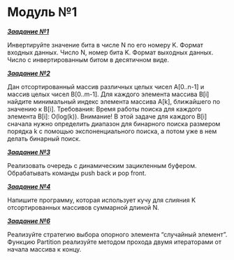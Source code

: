 # Модуль №1

[___Заадание №1___](https://github.com/HanSoloCh/VK_Education_AaDS/blob/main/homework_1/task_1.cpp)<br>

Инвертируйте значение бита в числе N по его номеру K. Формат входных данных. Число N, номер бита K. Формат выходных данных. Число с инвертированным битом в десятичном виде.

[___Заадание №2___](https://github.com/HanSoloCh/VK_Education_AaDS/blob/main/homework_1/task_2.cpp)<br>

Дан отсортированный массив различных целых чисел A[0..n-1] и массив целых чисел B[0..m-1]. Для каждого элемента массива B[i] найдите минимальный индекс элемента массива A[k], ближайшего по значению к B[i]. Требования: Время работы поиска для каждого элемента B[i]: O(log(k)). Внимание! В этой задаче для каждого B[i] сначала нужно определить диапазон для бинарного поиска размером порядка k с помощью экспоненциального поиска, а потом уже в нем делать бинарный поиск.

[___Заадание №3___](https://github.com/HanSoloCh/VK_Education_AaDS/blob/main/homework_1/task_3.cpp)<br>

Реализовать очередь с динамическим зацикленным буфером. Обрабатывать команды push back и pop front.

[___Заадание №4___](https://github.com/HanSoloCh/VK_Education_AaDS/blob/main/homework_1/task_4.cpp)<br>

Напишите программу, которая использует кучу для слияния K отсортированных массивов суммарной длиной N.

[___Заадание №6___](https://github.com/HanSoloCh/VK_Education_AaDS/blob/main/homework_1/task_6.cpp)<br>

Реализуйте стратегию выбора опорного элемента “случайный элемент”. Функцию Partition реализуйте методом прохода двумя итераторами от начала массива к концу.

